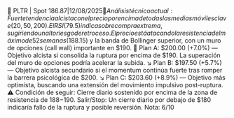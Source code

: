 🔖 PLTR | Spot $186.87 | 12/08/2025
🧠 Análisis técnico actual: Fuerte tendencia alcista con el precio por encima de todas las medias móviles clave (20, 50, 200). El RSI (79.5) indica sobrecompra extrema, sugiriendo un alto riesgo de retroceso. El precio está atacando la resistencia del máximo de 52 semanas ($188.15) y la banda de Bollinger superior, con un muro de opciones (call wall) importante en $190.
🎯 Plan A: $200.00 (+7.0%) — Objetivo alcista si consolida la ruptura por encima de $190. La superación del muro de opciones podría acelerar la subida.
↘️ Plan B: $197.50 (+5.7%) — Objetivo alcista secundario si el momentum continúa fuerte tras romper la barrera psicológica de $200.
↘️ Plan C: $203.60 (+8.9%) — Objetivo más optimista, buscando una extensión del movimiento impulsivo post-ruptura.
⚠️ Condición de seguir: Cierre diario sostenido por encima de la zona de resistencia de $188-$190. Salir/Stop: Un cierre diario por debajo de $180 indicaría fallo de la ruptura y posible reversión.
Nota: 6/10